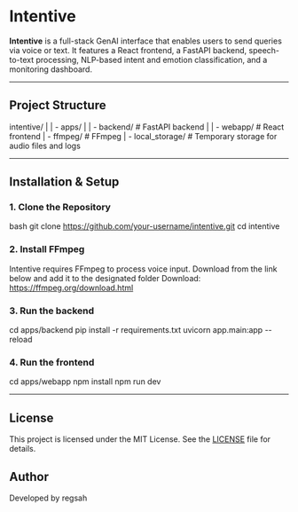 # Intentive

**Intentive** is a full-stack GenAI interface that enables users to send queries via voice or text. It features a React frontend, a FastAPI backend, speech-to-text processing, NLP-based intent and emotion classification, and a monitoring dashboard.

---

## Project Structure

intentive/
|
| - apps/
|   | - backend/    # FastAPI backend
|   | - webapp/     # React frontend
| - ffmpeg/         # FFmpeg
| - local_storage/  # Temporary storage for audio files and logs

---

## Installation & Setup

### 1. Clone the Repository

bash
git clone https://github.com/your-username/intentive.git
cd intentive

### 2. Install FFmpeg
Intentive requires FFmpeg to process voice input. Download from the link below and add it to the designated folder
Download: https://ffmpeg.org/download.html

### 3. Run the backend
cd apps/backend
pip install -r requirements.txt
uvicorn app.main:app --reload

### 4. Run the frontend

cd apps/webapp
npm install
npm run dev

---

## License

This project is licensed under the MIT License. See the [LICENSE](LICENSE) file for details.

## Author
Developed by regsah

